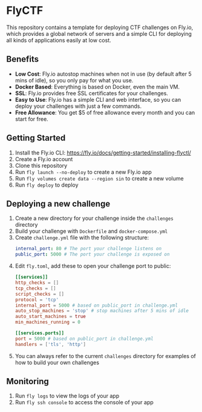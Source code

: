 # FlyCTF

This repository contains a template for deploying CTF challenges on Fly.io, which provides a global network of servers and a simple CLI for deploying all kinds of applications easily at low cost.

## Benefits

- **Low Cost**: Fly.io autostop machines when not in use (by default after 5 mins of idle), so you only pay for what you use.
- **Docker Based**: Everything is based on Docker, even the main VM.
- **SSL**: Fly.io provides free SSL certificates for your challenges.
- **Easy to Use**: Fly.io has a simple CLI and web interface, so you can deploy your challenges with just a few commands.
- **Free Allowance**: You get $5 of free allowance every month and you can start for free.

## Getting Started

1. Install the Fly.io CLI: https://fly.io/docs/getting-started/installing-flyctl/
1. Create a Fly.io account
1. Clone this repository
1. Run `fly launch --no-deploy` to create a new Fly.io app
1. Run `fly volumes create data --region sin` to create a new volume
1. Run `fly deploy` to deploy

## Deploying a new challenge
1. Create a new directory for your challenge inside the `challenges` directory
1. Build your challenge with `Dockerfile` and `docker-compose.yml`
1. Create `challenge.yml` file with the following structure:
    ```yaml
    internal_port: 80 # The port your challenge listens on
    public_port: 5000 # The port your challenge is exposed on
    ```
1. Edit `fly.toml`, add these to open your challenge port to public:
    ```toml
    [[services]]
    http_checks = []
    tcp_checks = []
    script_checks = []
    protocol = 'tcp'
    internal_port = 5000 # based on public_port in challenge.yml
    auto_stop_machines = 'stop' # stop machines after 5 mins of idle
    auto_start_machines = true
    min_machines_running = 0

    [[services.ports]]
    port = 5000 # based on public_port in challenge.yml
    handlers = ['tls', 'http']
    ```
1. You can always refer to the current `challenges` directory for examples of how to build your own challenges

## Monitoring
1. Run `fly logs` to view the logs of your app
1. Run `fly ssh console` to access the console of your app
